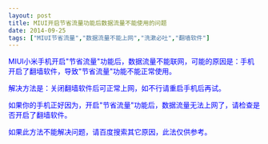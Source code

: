 ```yaml
---
layout: post
title: MIUI开启节省流量功能后数据流量不能使用的问题
date: 2014-09-25
tags: ["MIUI节省流量","数据流量不能上网","洗漱必吐","翻墙软件"]
---
```


<!-- build time:Sat Jun 23 2018 12:05:15 GMT+0800 (中国标准时间) -->

<span style="color:#00f">MIUI小米手机开启"节省流量"功能后，数据流量不能联网，可能的原因是：手机开启了翻墙软件，导致"节省流量"功能不能正常使用。</span>

<span style="color:#00f">解决方法是：关闭翻墙软件后可正常上网，如不行请重启手机后再试。</span>

<span style="color:#00f">如果你的手机正好因为，开启"节省流量"功能后，数据流量无法上网了，请检查是否开启了翻墙软件。</span>

<span style="color:#00f">如果此方法不能解决问题，请百度搜索其它原因，此法仅供参考。</span>
<!-- rebuild by neat -->